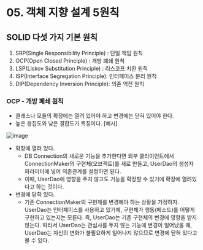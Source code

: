 # 05. 객체 지향 설계 5원칙
## SOLID 다섯 가지 기본 원칙
1. SRP(Single Responsibility Principle) : 단일 책임 원칙
2. OCP(Open Closed Principle) : 개방 폐쇄 원칙
3. LSP(Liskov Substitution Principle) : 리스코프 치환 원칙
4. ISP(Interface Segregation Principle): 인터페이스 분리 원칙
5. DIP(Dependency Inversion Principle): 의존 역전 원칙

### OCP - 개방 폐쇄 원칙
* 클래스나 모듈의 확장에는 열려 있어야 하고 변경에는 닫혀 있어야 한다.
* 높은 응집도와 낮은 결합도가 특징이다.
[예시]

![image](https://github.com/kmularise/TIL/assets/106499310/54b65dc6-0e15-4958-b78d-0d5a67c11841)
* 확장에 열려 있다.
    * DB Connection의 새로운 기능을 추가한다면 외부 클라이언트에서 ConnectionMaker의 구현체(오브젝트)를 새로 만들고, UserDao의 생성자 파라미터에 넣어 의존관계를 설정하면 된다.
    * 이때, UserDao에 영향을 주지 않고도 기능을 확장할 수 있기에 확장에 열려있다고 하는 것이다.
* 변경에 닫혀 있다.
    * 기존 ConnectionMaker의 구현체를 변경해야 하는 상황을 가정하자. UserDao는 인터페이스를 사용하고 있기에, 구현체가 행동(메소드)를 어떻게 구현하고 있는지는 모른다. 즉, UserDao는 기존 구현체의 변경에 영향을 받지 않는다.
    따라서 UserDao는 관심사를 두지 않는 기능에 변경이 일어났을 때, UserDao는 자신의 변화가 불필요하게 일어나지 않으므로 변경에 닫혀 있다고 볼 수 있다.